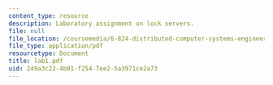 ```yaml
---
content_type: resource
description: Laboratory assignment on lock servers.
file: null
file_location: /coursemedia/6-824-distributed-computer-systems-engineering-spring-2006/249a3c224b01f2547ee25a3971ce2a73_lab1.pdf
file_type: application/pdf
resourcetype: Document
title: lab1.pdf
uid: 249a3c22-4b01-f254-7ee2-5a3971ce2a73
---
```

